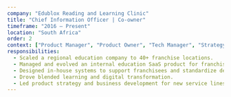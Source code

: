 ```yaml
---
company: "Edublox Reading and Learning Clinic"
title: "Chief Information Officer | Co-owner"
timeframe: "2016 – Present"
location: "South Africa"
order: 2
context: ["Product Manager", "Product Owner", "Tech Manager", "Strategy", "UX"]
responsibilities:
  - Scaled a regional education company to 40+ franchise locations.
  - Managed and evolved an internal education SaaS product for franchisees and international clients.
  - Designed in-house systems to support franchisees and standardize delivery.
  - Drove blended learning and digital transformation.
  - Led product strategy and business development for new service lines.
---
```

